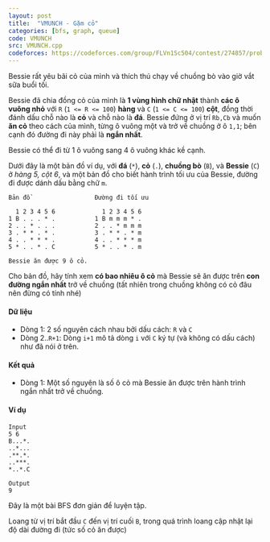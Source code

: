 ```yaml
---
layout: post
title:  "VMUNCH - Gặm cỏ"
categories: [bfs, graph, queue]
code: VMUNCH
src: VMUNCH.cpp
codeforces: https://codeforces.com/group/FLVn1Sc504/contest/274857/problem/W
---
```



Bessie rất yêu bãi cỏ của mình và thích thú chạy về chuồng bò vào giờ vắt sữa buổi tối.

Bessie đã chia đồng cỏ của mình là **1 vùng hình chữ nhật** thành **các ô vuông nhỏ** với `R` (`1 <= R <= 100`) **hàng** và `C` (`1 <= C <= 100`) **cột**, đồng thời đánh dấu chỗ nào là **cỏ** và chỗ nào là **đá**. Bessie đứng ở vị trí `Rb,Cb` và muốn **ăn cỏ** theo cách của mình, từng ô vuông một và trở về chuồng ở ô `1,1`; bên cạnh đó đường đi này phải là **ngắn nhất**.

Bessie có thể đi từ 1 ô vuông sang 4 ô vuông khác kề cạnh.

Dưới đây là một bản đồ ví dụ, với **đá** (`*`), **cỏ** (`.`), **chuồng bò** (`B`), và **Bessie** (`C`) ở *hàng 5, cột 6*, và một bản đồ cho biết hành trình tối ưu của Bessie, đường đi được dánh dấu bằng chữ `m`.

```
Bản đồ                  Đường đi tối ưu

  1 2 3 4 5 6             1 2 3 4 5 6
1 B . . . * .           1 B m m m * .
2 . . * . . .           2 . . * m m m
3 . * * . * .           3 . * * . * m
4 . . * * * .           4 . . * * * m
5 * . . * . C           5 * . . * . m

Bessie ăn được 9 ô cỏ.
```

Cho bản đồ, hãy tính xem **có bao nhiêu ô cỏ** mà Bessie sẽ ăn được trên **con đường ngắn nhất** trở về chuồng (tất nhiên trong chuồng không có cỏ đâu nên đừng có tính nhé)

#### Dữ liệu

*   Dòng 1: 2 số nguyên cách nhau bởi dấu cách: `R` và `C`
*   Dòng 2..`R+1`: Dòng `i+1` mô tả dòng `i` với `C` ký tự (và không có dấu cách) như đã nói ở trên.

#### Kết quả

*   Dòng 1: Một số nguyên là số ô cỏ mà Bessie ăn được trên hành trình ngắn nhất trở về chuồng.

#### Ví dụ

```
Input
5 6
B...*.
..*...
.**.*.
..***.
*..*.C

Output
9
```

<!--more-->

Đây là một bài BFS đơn giản để luyện tập.

Loang từ vị trí bắt đầu `C` đến vị trí cuối `B`, trong quá trình loang cập nhật lại độ dài đường đi (tức số cỏ ăn được)
